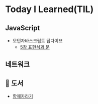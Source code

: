 # Today I Learned(TIL)

## JavaScript
- 모던자바스크립트 딥다이브
  - [5장 표현식과 문]()

## 네트워크

## 📖 도서
- [함께자라기](https://github.com/xunxee/TIL/blob/main/%EB%8F%84%EC%84%9C/%ED%95%A8%EA%BB%98_%EC%9E%90%EB%9D%BC%EA%B8%B0.md)
